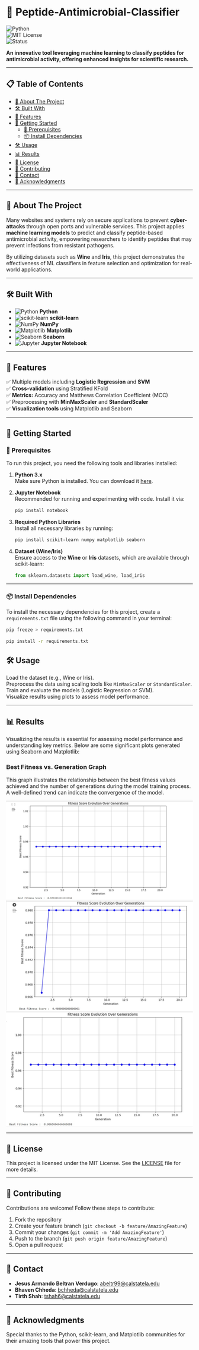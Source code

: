 
# 🚀 Peptide-Antimicrobial-Classifier  

![Python](https://img.shields.io/badge/Python-3.x-blue?logo=python&logoColor=white)  
![MIT License](https://img.shields.io/badge/License-MIT-green.svg)  
![Status](https://img.shields.io/badge/Status-Active-brightgreen)  

**An innovative tool leveraging machine learning to classify peptides for antimicrobial activity, offering enhanced insights for scientific research.**  

---

## 📋 Table of Contents  
- [🧐 About The Project](#-about-the-project)  
- [🛠️ Built With](#-built-with)  
- [🌟 Features](#-features)  
- [🚀 Getting Started](#-getting-started)  
  - [🔧 Prerequisites](#-prerequisites)
  - [📦 Install Dependencies](#install-dependencies)
- [🛠️ Usage](#-usage)  
- [📊 Results](#-results)  
- [📜 License](#-license)  
- [🤝 Contributing](#-contributing)  
- [📧 Contact](#-contact)  
- [📌 Acknowledgments](#-acknowledgments)  

---

## 🧐 About The Project  

Many websites and systems rely on secure applications to prevent **cyber-attacks** through open ports and vulnerable services. This project applies **machine learning models** to predict and classify peptide-based antimicrobial activity, empowering researchers to identify peptides that may prevent infections from resistant pathogens.

By utilizing datasets such as **Wine** and **Iris**, this project demonstrates the effectiveness of ML classifiers in feature selection and optimization for real-world applications.

---

## 🛠️ Built With  
- ![Python](https://img.shields.io/badge/Python-3.x-blue?logo=python&logoColor=white) **Python**  
- ![scikit-learn](https://img.shields.io/badge/scikit--learn-0.24.2-green?logo=scikit-learn&logoColor=white) **scikit-learn**  
- ![NumPy](https://img.shields.io/badge/NumPy-1.21.0-red?logo=numpy&logoColor=white) **NumPy**  
- ![Matplotlib](https://img.shields.io/badge/Matplotlib-3.4.2-orange?logo=matplotlib&logoColor=white) **Matplotlib**  
- ![Seaborn](https://img.shields.io/badge/Seaborn-0.11.1-yellow?logo=seaborn&logoColor=white) **Seaborn**  
- ![Jupyter](https://img.shields.io/badge/Jupyter-Notebook-orange?logo=jupyter&logoColor=white) **Jupyter Notebook**

---

## 🌟 Features  
✅ Multiple models including **Logistic Regression** and **SVM**  
✅ **Cross-validation** using Stratified KFold  
✅ **Metrics:** Accuracy and Matthews Correlation Coefficient (MCC)  
✅ Preprocessing with **MinMaxScaler** and **StandardScaler**  
✅ **Visualization tools** using Matplotlib and Seaborn  

---

## 🚀 Getting Started  

### 🔧 Prerequisites  
To run this project, you need the following tools and libraries installed:  

1. **Python 3.x**  
   Make sure Python is installed. You can download it [here](https://www.python.org/downloads/).  

2. **Jupyter Notebook**  
   Recommended for running and experimenting with code. Install it via:  
   ```bash
   pip install notebook
   ```

3. **Required Python Libraries**  
   Install all necessary libraries by running:  
   ```bash
   pip install scikit-learn numpy matplotlib seaborn
   ```

4. **Dataset (Wine/Iris)**  
   Ensure access to the **Wine** or **Iris** datasets, which are available through scikit-learn:  
   ```python
   from sklearn.datasets import load_wine, load_iris
   ```

---
### 📦 Install Dependencies  
To install the necessary dependencies for this project, create a `requirements.txt` file using the following command in your terminal:

```bash
pip freeze > requirements.txt
```
```bash
pip install -r requirements.txt
```
## 🛠️ Usage  
Load the dataset (e.g., Wine or Iris).  
Preprocess the data using scaling tools like `MinMaxScaler` or `StandardScaler`.  
Train and evaluate the models (Logistic Regression or SVM).  
Visualize results using plots to assess model performance.

---

## 📊 Results  

Visualizing the results is essential for assessing model performance and understanding key metrics. Below are some significant plots generated using Seaborn and Matplotlib:

### Best Fitness vs. Generation Graph  
This graph illustrates the relationship between the best fitness values achieved and the number of generations during the model training process. A well-defined trend can indicate the convergence of the model.

![Best Fitness vs. Generation](images/best_fitness_vs_generation.jpeg)
![Best Fitness vs. Generation](images/best_fitness_vs_generation1.jpeg)
![Best Fitness vs. Generation](images/best_fitness_vs_generation2.jpeg)


---

## 📜 License  

This project is licensed under the MIT License. See the [LICENSE](LICENSE) file for more details.

---

## 🤝 Contributing  

Contributions are welcome! Follow these steps to contribute:

1. Fork the repository  
2. Create your feature branch (`git checkout -b feature/AmazingFeature`)  
3. Commit your changes (`git commit -m 'Add AmazingFeature'`)  
4. Push to the branch (`git push origin feature/AmazingFeature`)  
5. Open a pull request  

---

## 📧 Contact  

- **Jesus Armando Beltran Verdugo**: [abeltr99@calstatela.edu](mailto:abeltr99@calstatela.edu)  
- **Bhaven Chheda**: [bchheda@calstatela.edu](mailto:bchheda@calstatela.edu)  
- **Tirth Shah**: [tshah6@calstatela.edu](mailto:tshah6@calstatela.edu)  

---

## 📌 Acknowledgments  

Special thanks to the Python, scikit-learn, and Matplotlib communities for their amazing tools that power this project.
